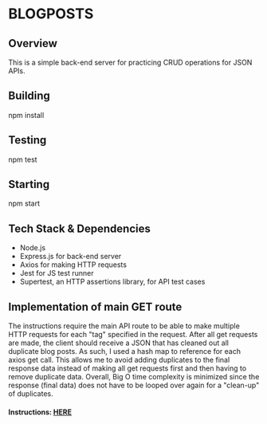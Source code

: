 # BLOGPOSTS

## Overview 
This is a simple back-end server for practicing CRUD operations for JSON APIs.  

## Building
npm install

## Testing
npm test

## Starting
npm start

## Tech Stack & Dependencies 
- Node.js 
- Express.js for back-end server 
- Axios for making HTTP requests 
- Jest for JS test runner
- Supertest, an HTTP assertions library, for API test cases

## Implementation of main GET route 
The instructions require the main API route to be able to make multiple HTTP requests for each "tag" specified in the request. After all get requests are made, the client should receive a JSON that has cleaned out all duplicate blog posts. As such, I used a hash map to reference for each axios get call. This allows me to avoid adding duplicates to the final response data instead of making all get requests first and then having to remove duplicate data. Overall, Big O time complexity is minimized since the response (final data) does not have to be looped over again for a "clean-up" of duplicates.

#### Instructions: [HERE](https://storage.googleapis.com/hatchways-app.appspot.com/assessments/data/instructions/b-3/Back-end%20Assessment%20-%20Blog%20Posts-TZW3TH2D4VFVDPKH4D6C.pdf)
